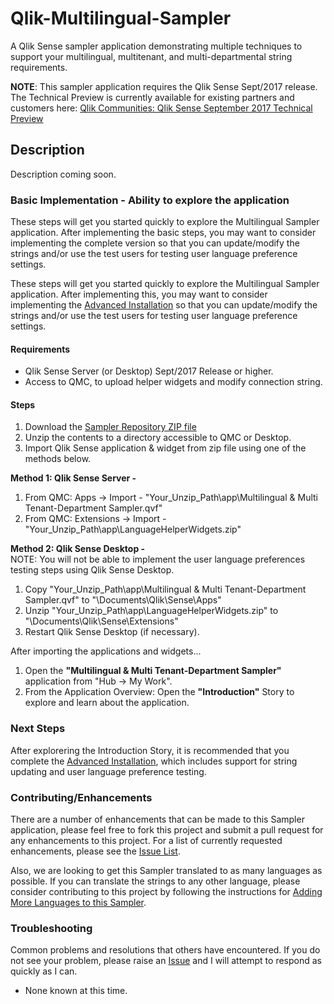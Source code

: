 # Qlik-Multilingual-Sampler
A Qlik Sense sampler application demonstrating multiple techniques to support your multilingual, multitenant, and multi-departmental string requirements.

**NOTE**: This sampler application requires the Qlik Sense Sept/2017 release. The Technical Preview is currently available for existing partners and customers here: [Qlik Communities: Qlik Sense September 2017 Technical Preview](https://community.qlik.com/blogs/technicalbulletin/2017/08/22/qlik-sense-september-2017-technical-preview-is-now-available)

## Description
Description coming soon.

### <a name="simple"></a>Basic Implementation - Ability to explore the application
These steps will get you started quickly to explore the Multilingual Sampler application. After implementing the basic steps, you may want to consider implementing the complete version so that you can update/modify the strings and/or use the test users for testing user language preference settings.

These steps will get you started quickly to explore the Multilingual Sampler application. After implementing this, you may want to consider implementing the [Advanced Installation](./wiki/Full-Implementation#advanced-installation) so that you can update/modify the strings and/or use the test users for testing user language preference settings.

#### Requirements
* Qlik Sense Server (or Desktop) Sept/2017 Release or higher.
* Access to QMC, to upload helper widgets and modify connection string.

#### Steps
1. Download the [Sampler Repository ZIP file](https://github.com/newmans99/Qlik-Multilingual-Sampler/archive/master.zip)
2. Unzip the contents to a directory accessible to QMC or Desktop.
3. Import Qlik Sense application & widget from zip file using one of the methods below.

**Method 1: Qlik Sense Server -**
1. From QMC: Apps -> Import - "Your_Unzip_Path\app\Multilingual & Multi Tenant-Department Sampler.qvf"
2. From QMC: Extensions -> Import - "Your_Unzip_Path\app\LanguageHelperWidgets.zip"    

**Method 2: Qlik Sense Desktop -**
<br>NOTE: You will not be able to implement the user language preferences testing steps using Qlik Sense Desktop.
1. Copy "Your_Unzip_Path\app\Multilingual & Multi Tenant-Department Sampler.qvf" to "<user>\Documents\Qlik\Sense\Apps"
2. Unzip "Your_Unzip_Path\app\LanguageHelperWidgets.zip" to "<user>\Documents\Qlik\Sense\Extensions"
3. Restart Qlik Sense Desktop (if necessary).

After importing the applications and widgets...
1. Open the **"Multilingual & Multi Tenant-Department Sampler"** application from "Hub -> My Work".
2. From the Application Overview: Open the **"Introduction"** Story to explore and learn about the application.

### Next Steps
After explorering the Introduction Story, it is recommended that you complete the [Advanced Installation](./wiki/Full-Implementation#advanced-installation), which includes support for string updating and user language preference testing. 

### Contributing/Enhancements
There are a number of enhancements that can be made to this Sampler application, please feel free to fork this project and submit a pull request for any enhancements to this project. For a list of currently requested enhancements, please see the [Issue List](https://github.com/newmans99/Qlik-Multilingual-Sampler/issues).

Also, we are looking to get this Sampler translated to as many languages as possible. If you can translate the strings to any other language, please consider contributing to this project by following the instructions for [Adding More Languages to this Sampler](https://github.com/newmans99/Qlik-Multilingual-Sampler/wiki/How-to-add-more-languages-to-this-Sampler).

### Troubleshooting
Common problems and resolutions that others have encountered. If you do not see your problem, please raise an [Issue](https://github.com/newmans99/Qlik-Multilingual-Sampler/issues) and I will attempt to respond as quickly as I can.

* None known at this time.
